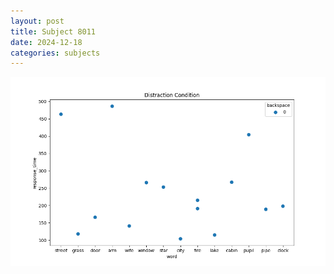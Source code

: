 ```yaml
---
layout: post
title: Subject 8011
date: 2024-12-18
categories: subjects
---
```


![](data/8011/run-7/8011_rt_acc_fuzzy_delay.png)
